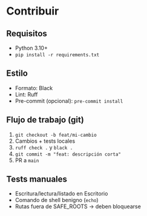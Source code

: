 # Contribuir

## Requisitos
- Python 3.10+
- `pip install -r requirements.txt`

## Estilo
- Formato: Black
- Lint: Ruff
- Pre-commit (opcional): `pre-commit install`

## Flujo de trabajo (git)
1. `git checkout -b feat/mi-cambio`
2. Cambios + tests locales
3. `ruff check .` y `black .`
4. `git commit -m "feat: descripción corta"`
5. PR a `main`

## Tests manuales
- Escritura/lectura/listado en Escritorio
- Comando de shell benigno (`echo`)
- Rutas fuera de SAFE_ROOTS → deben bloquearse
